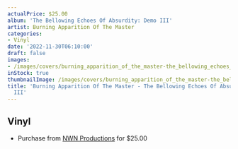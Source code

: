 ```yaml
---
actualPrice: $25.00
album: 'The Bellowing Echoes Of Absurdity: Demo III'
artist: Burning Apparition Of The Master
categories:
- Vinyl
date: '2022-11-30T06:10:00'
draft: false
images:
- /images/covers/burning_apparition_of_the_master-the_bellowing_echoes_of_absurdity:_demo_iii.jpg
inStock: true
thumbnailImage: /images/covers/burning_apparition_of_the_master-the_bellowing_echoes_of_absurdity:_demo_iii-thumb.jpg
title: 'Burning Apparition Of The Master - The Bellowing Echoes Of Absurdity: Demo
  III'
---
```


## Vinyl
* Purchase from [NWN Productions](http://shop.nwnprod.com/index.php?route=product/product&path=75&product_id=22408&sort=pd.name&order=ASC) for $25.00
